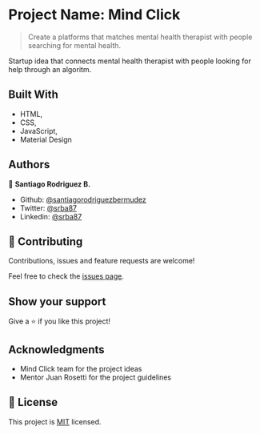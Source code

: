 # Project Name: Mind Click
> Create a platforms that matches mental health therapist with people searching for mental health.

Startup idea that connects mental health therapist with people looking for help through an algoritm. 

## Built With

- HTML,
- CSS,
- JavaScript,
- Material Design

## Authors

👤 **Santiago Rodriguez B.**

- Github: [@santiagorodriguezbermudez](https://github.com/santiagorodriguezbermudez)
- Twitter: [@srba87](https://twitter.com/srba87)
- Linkedin: [@srba87](https://linkedin.com/srba87)

## 🤝 Contributing

Contributions, issues and feature requests are welcome!

Feel free to check the [issues page](issues/).

## Show your support

Give a ⭐️ if you like this project!

## Acknowledgments

- Mind Click team for the project ideas
- Mentor Juan Rosetti for the project guidelines

## 📝 License

This project is [MIT](lic.url) licensed.
